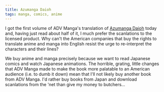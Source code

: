 ```yaml
---
title: Azumanga Daioh
tags: manga, comics, anime
---
```


I got the first volume of ADV Manga's translation of [Azumanga Daioh][1] today
and, having just read about half of it, I much prefer the scanlations to the
licensed product. Why can't the American companies that buy the rights to
translate anime and manga into English resist the urge to re-interpret the
characters and their lines?

We buy anime and manga precisely because we want to read Japanese comics and
watch Japanese animations. The horrible, grating, little changes that ADV Manga
made to make the book more palatable to an American audience (i.e. to dumb it
down) mean that I'll not likely buy another book from ADV Manga. I'd rather buy
books from Japan and download scanlations from the 'net than give my money to
butchers...

[1]: http://www.amazon.com/dp/1413900003/
